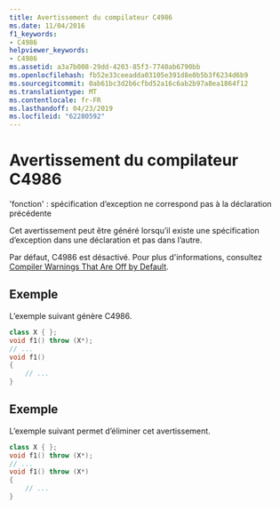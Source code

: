 ```yaml
---
title: Avertissement du compilateur C4986
ms.date: 11/04/2016
f1_keywords:
- C4986
helpviewer_keywords:
- C4986
ms.assetid: a3a7b008-29dd-4203-85f3-7740ab6790bb
ms.openlocfilehash: fb52e33ceeadda03105e391d8e0b5b3f6234d6b9
ms.sourcegitcommit: 0ab61bc3d2b6cfbd52a16c6ab2b97a8ea1864f12
ms.translationtype: MT
ms.contentlocale: fr-FR
ms.lasthandoff: 04/23/2019
ms.locfileid: "62280592"
---
```

# <a name="compiler-warning-c4986"></a>Avertissement du compilateur C4986

'fonction' : spécification d’exception ne correspond pas à la déclaration précédente

Cet avertissement peut être généré lorsqu’il existe une spécification d’exception dans une déclaration et pas dans l’autre.

Par défaut, C4986 est désactivé. Pour plus d'informations, consultez [Compiler Warnings That Are Off by Default](../../preprocessor/compiler-warnings-that-are-off-by-default.md).

## <a name="example"></a>Exemple

L’exemple suivant génère C4986.

```cpp
class X { };
void f1() throw (X*);
// ...
void f1()
{
    // ...
}
```

## <a name="example"></a>Exemple

L’exemple suivant permet d’éliminer cet avertissement.

```cpp
class X { };
void f1() throw (X*);
// ...
void f1() throw (X*)
{
    // ...
}
```